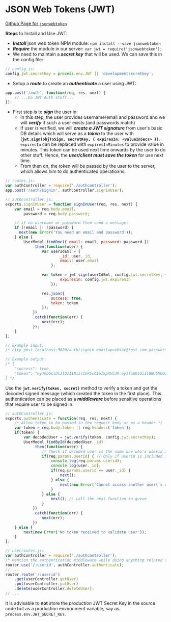 # JSON Web Tokens (JWT)

[Github Page for `jsonwebtoken`](https://github.com/auth0/node-jsonwebtoken)

**Steps** to Install and Use JWT:

- ***Install*** json web token NPM module: `npm install --save jsonwebtoken`
- ***Require*** the module in our server: `var jwt = require('jsonwebtoken');`
- We need to maintain a ***secret key*** that will be used. We can save this in the config file:

```javascript
// config.js:
config.jwt.secretKey = process.env.JWT || 'developmentsecretkey';
```

- Setup a ***route*** to create an ***authenticate*** a user using JWT:

```javascript
app.post('/auth', function(req, res, next) {
    // ...Do JWT Auth stuff...
});
```

- First step is to ***sign*** the user in: 
  - In this step, the user provides username/email and password and we will ***verify*** if such a user exists (and passwords match)
  - If user is verified, we will ***create a JWT signature*** from user's basic DB details which will serve as a ***token*** to the user with (**`jwt.sign(objToSign, secretKey, { expiresIn: <valueInSecs> })`**. `expiresIn` can be replaced with `expiresInMinutes` to provide value in minutes. This token can be used next time onwards by the user to do other stuff. Hence, the ***user/client must save the token*** for use next time.
  - From then on, the token will be passed by the user to the server, which allows him to do authenticated operatioxns.

```javascript
// routes.js:
var authController = require('./authcontroller');
app.post('/auth/signin', authController.signInUser);

// authcontroller.js:
exports.signInUser = function signInUser(req, res, next) {
	var email = req.body.email,
		password = req.body.password;

	// if no username or password then send a message:
    if (!email || !password) {
      next(new Error('You need an email and password'));
    } else {
    	UserModel.findOne({ email: email, password: password })
    		.then(function(user) {
    			var userIdEml = {
    					_id: user._id,
    					email: user.email
	    			};

	    		var token = jwt.sign(userIdEml, config.jwt.secretKey, { 
	    				expiresIn: config.jwt.expiresIn
	    			});

	    		res.json({
	    			success: true,
	    			token: token
	    		});
    		})
    		.catch(function(err) {
    			next(err);
    		});
    }
};

// Example input:
/* http post localhost:3000/auth/signin email=pushkar@test.com password=mypass */

// Example output:
/* {
    "success": true,
    "token": "eyJhbGciOiJIUzI1NiIsInR5cCI6IkpXVCJ9.eyJfaWQiOiI1OWU5MDQ2NTNjM2RkZTk3MDc5YmYwZTciLCJlbWFpbCI6InB1c2hrYXJAdGVzdC5jb20iLCJpYXQiOjE1MDg1MjQ4NzEsImV4cCI6MTUwOTM4ODg3MX0.libu95Vcwb7b1m5t1dpsT3IQwt2B7pbWYXOofHBxHqE"
} */
```

Use the **`jwt.verify(token, secret)`** method to verify a token and get the decoded signed message (which created the token in the first place). This authentication can be placed as a ***middleware*** before sensitive operations that require user to be signed in.

```javascript
// authController.js:
exports.authenticate = function(req, res, next) {
	/* Allow token to be passed in the request body or as a header */
	var token = req.body.token || req.headers['token'];
	if(token) {
		var decodedUser = jwt.verify(token, config.jwt.secretKey);
		UserModel.findById(decodedUser._id)
			.then(function(user) {
				/* Check if decoded user is the same one who's userid is set in params */
				if(req.params.userid) { // Only if userid is included in params (url)
					console.log(req.params.userid);
					console.log(user._id);
					if(req.params.userid == user._id) {
						next();
					} else {
						next(new Error('Cannot access another user\'s account'));
					}
				} else {
					next(); // call the next function in queue
				}
			})
			.catch(function(err) {
				next(err);
			})
	} else {
		next(new Error('No token received to validate user'));
	}
};

// userroutes.js:
var authController = require('./authcontroller');
/* Mention the authentication middleware while doing anything related to user: */
router.use('/:userid', authController.authenticate);
// ... 
router.route('/:userid')
	.get(userController.getUser)
	.put(userController.putUser)
	.delete(userController.deleteUser);
// ...
```

It is advisable to **not** store the *production* JWT Secret Key in the source code but as a production environment variable, say as `process.env.JWT_SECRET_KEY`.
